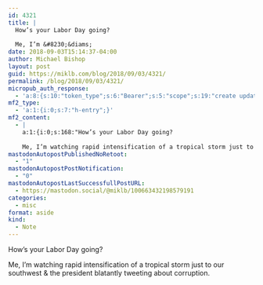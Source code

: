 ```yaml
---
id: 4321
title: |
  How’s your Labor Day going?
  
  Me, I’m &#8230;&diams;
date: 2018-09-03T15:14:37-04:00
author: Michael Bishop
layout: post
guid: https://miklb.com/blog/2018/09/03/4321/
permalink: /blog/2018/09/03/4321/
micropub_auth_response:
  - 'a:8:{s:10:"token_type";s:6:"Bearer";s:5:"scope";s:19:"create update media";s:2:"me";s:18:"https://miklb.com/";s:9:"issued_by";s:45:"https://miklb.com/wp-json/indieauth/1.0/token";s:9:"client_id";s:21:"https://quill.p3k.io/";s:9:"issued_at";i:1535229673;s:4:"user";i:1;s:13:"last_accessed";i:1536002077;}'
mf2_type:
  - 'a:1:{i:0;s:7:"h-entry";}'
mf2_content:
  - |
    a:1:{i:0;s:168:"How’s your Labor Day going?
    
    Me, I’m watching rapid intensification of a tropical storm just to our southwest & the president blatantly tweeting about corruption.";}
mastodonAutopostPublishedNoRetoot:
  - "1"
mastodonAutopostPostNotification:
  - "0"
mastodonAutopostLastSuccessfullPostURL:
  - https://mastodon.social/@miklb/100663432198579191
categories:
  - misc
format: aside
kind:
  - Note
---
```

How’s your Labor Day going?

Me, I’m watching rapid intensification of a tropical storm just to our southwest &amp; the president blatantly tweeting about corruption.